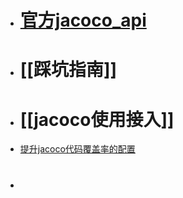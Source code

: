 - # [官方jacoco_api](https://www.jacoco.org/jacoco/trunk/doc/api.html)
- # [[踩坑指南]]
- # [[jacoco使用接入]]
- [提升jacoco代码覆盖率的配置](https://blog.csdn.net/eisenxu991/article/details/124684922)
- #